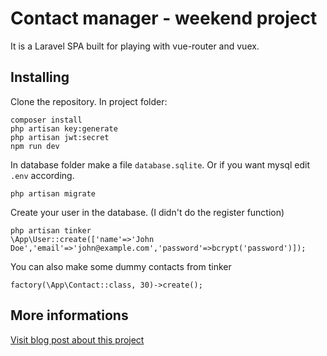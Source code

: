 # Contact manager - weekend project
It is a Laravel SPA built for playing with vue-router and vuex.
## Installing 
Clone the repository.
In project folder:

    composer install
    php artisan key:generate
    php artisan jwt:secret
    npm run dev
In database folder make a file `database.sqlite`. Or if you want mysql edit `.env` according.

    php artisan migrate
Create your user in the database. (I didn't do the register function)

    php artisan tinker
    \App\User::create(['name'=>'John Doe','email'=>'john@example.com','password'=>bcrypt('password')]);
You can also make some dummy contacts from tinker

    factory(\App\Contact::class, 30)->create();
## More informations
[Visit blog post about this project](https://www.acoz.ro/contacts-manager-laravel-spa/)
